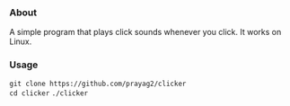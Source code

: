 ### About
A simple program that plays click sounds whenever you click. It works on Linux.

### Usage
`git clone https://github.com/prayag2/clicker`  
`cd clicker`
`./clicker`
